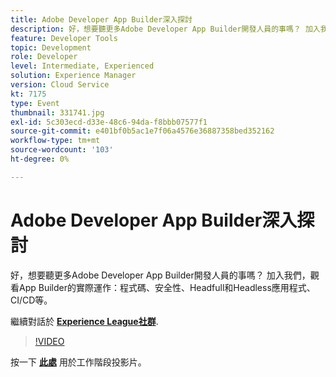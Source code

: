 ```yaml
---
title: Adobe Developer App Builder深入探討
description: 好，想要聽更多Adobe Developer App Builder開發人員的事嗎？ 加入我們，觀看Adobe Developer App Builder的實際運作 — 程式碼、安全性、Headfull和Headless應用程式、CI/CD等。 此工作階段為Adobe Developers Live內容事件的一部分。
feature: Developer Tools
topic: Development
role: Developer
level: Intermediate, Experienced
solution: Experience Manager
version: Cloud Service
kt: 7175
type: Event
thumbnail: 331741.jpg
exl-id: 5c303ecd-d33e-48c6-94da-f8bbb07577f1
source-git-commit: e401bf0b5ac1e7f06a4576e36887358bed352162
workflow-type: tm+mt
source-wordcount: '103'
ht-degree: 0%

---
```


# Adobe Developer App Builder深入探討

好，想要聽更多Adobe Developer App Builder開發人員的事嗎？ 加入我們，觀看App Builder的實際運作：程式碼、安全性、Headfull和Headless應用程式、CI/CD等。

繼續對話於 **[Experience League社群](https://adobe.ly/36Yd3v6)**.

>[!VIDEO](https://video.tv.adobe.com/v/331741/?quality=12&learn=on&hidetitle=true)

按一下 **[此處](/help/adobe-developers-live/assets/app-builder.pdf)** 用於工作階段投影片。
